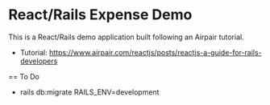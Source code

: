 
# React/Rails Expense Demo

This is a React/Rails demo application built following an Airpair tutorial.

* Tutorial: https://www.airpair.com/reactjs/posts/reactjs-a-guide-for-rails-developers

== To Do
* rails db:migrate RAILS_ENV=development